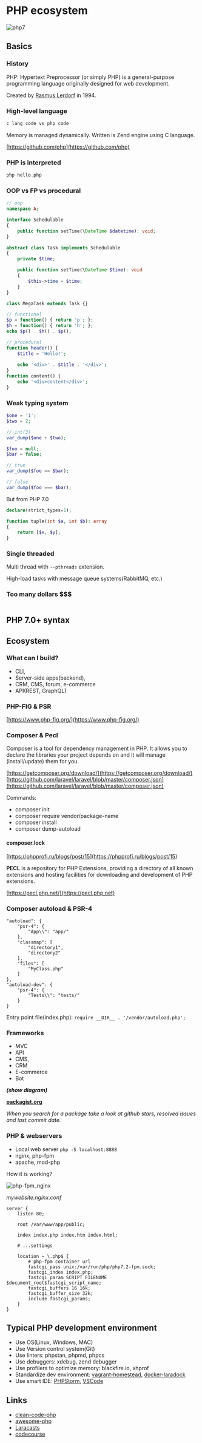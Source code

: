 # PHP ecosystem
![php7](https://www.fastwebhost.in/blog/wp-content/uploads/2016/08/PHP7-ELEPHANT.png)

## Basics

### History
PHP: Hypertext Preprocessor (or simply PHP) is a general-purpose programming language originally designed for web development.

Created by [Rasmus Lerdorf](https://ru.wikipedia.org/wiki/%D0%9B%D0%B5%D1%80%D0%B4%D0%BE%D1%80%D1%84,_%D0%A0%D0%B0%D1%81%D0%BC%D1%83%D1%81) in 1994.

### High-level language
```php
c lang code vs php code
```
Memory is managed dynamically. Written is Zend engine using C language.

[https://github.com/php](https://github.com/php)

### PHP is interpreted
```php
php hello.php
```

### OOP vs FP vs procedural
```php
// oop
namespace A;

interface Schedulable
{
    public function setTime(\DateTime $datetime): void;
}

abstract class Task implements Schedulable
{
    private $time;

    public function setTime(\DateTime $time): void
    {
        $this->time = $time;
    }
}

class MegaTask extends Task {}

// functional
$p = function() { return 'p'; };
$h = function() { return 'h'; };
echo $p() . $h() . $p();

// procedural
function header() {
    $title = 'Hello!';
    
    echo '<div>' . $title . '</div>';
}
function content() {
    echo '<div>content</div>';
}
```

### Weak typing system
```php
$one = '1';
$two = 2;

// int(3)
var_dump($one + $two);

$foo = null;
$bar = false;

// true
var_dump($foo == $bar);

// false
var_dump($foo === $bar);
```

But from PHP 7.0
```php
declare(strict_types=1);

function tuple(int $a, int $b): array
{
    return [$x, $y];
}
```

### Single threaded 
Multi thread with `--pthreads` extension.

High-load tasks with message queue systems(RabbitMQ, etc.)

### Too many dollars $$$
```php
```

## PHP 7.0+ syntax

## Ecosystem

### What can I build?

* CLI,
* Server-side apps(backend),
* CRM, CMS, forum, e-commerce
* API(REST, GraphQL)

### PHP-FIG & PSR

[https://www.php-fig.org/](https://www.php-fig.org/)

### Composer & Pecl

Composer is a tool for dependency management in PHP. It allows you to declare the libraries your project depends on and it will manage (install/update) them for you.

[https://getcomposer.org/download/](https://getcomposer.org/download/)
[https://github.com/laravel/laravel/blob/master/composer.json](https://github.com/laravel/laravel/blob/master/composer.json)

Commands:
* composer init
* composer require vendor/package-name
* composer install
* composer dump-autoload

#### composer.lock
[https://phpprofi.ru/blogs/post/15](https://phpprofi.ru/blogs/post/15)

**PECL** is a repository for PHP Extensions, providing a directory of all known extensions and hosting facilities for downloading and development of PHP extensions.

[https://pecl.php.net/](https://pecl.php.net)

### Composer autoload & PSR-4
```
"autoload": {
    "psr-4": {
        "App\\": "app/"
    },
    "classmap": [
        "directory1",
        "directory2"
    ],
    "files": [
        "MyClass.php"
    ]
},
"autoload-dev": {
    "psr-4": {
        "Tests\\": "tests/"
    }
}
```

Entry point file(index.php): `require __DIR__ . '/vendor/autoload.php';`

### Frameworks
* MVC
* API
* CMS,
* CRM
* E-commerce
* Bot

***(show diagram)***

[**packagist.org**](https://packagist.org/)

*When you search for a package take a look at github stars, resolved issues and last commit date.*

### PHP & webservers

* Local web server `php -S localhost:8888`
* nginx, php-fpm
* apache, mod-php

How it is working?

![php-fpm_nginx](https://datadog-prod.imgix.net/img/blog/nginx-502-bad-gateway-errors-php-fpm/php-fpm-health-3.png?fit=max)

*mywebsite.nginx.conf*
```
server {
    listen 80;

    root /var/www/app/public;

    index index.php index.htm index.html;
    
    # ...settings
    
    location ~ \.php$ {
        # php-fpm container url
        fastcgi_pass unix:/var/run/php/php7.2-fpm.sock;
        fastcgi_index index.php;
        fastcgi_param SCRIPT_FILENAME $document_root$fastcgi_script_name;
        fastcgi_buffers 16 16k;
        fastcgi_buffer_size 32k;
        include fastcgi_params;
    }
}
```

## Typical PHP development environment

* Use OS(Linux, Windows, MAC)
* Use Version control system(Git)
* Use linters: phpstan, phpmd, phpcs
* Use debuggers: xdebug, zend debugger
* Use profilers to optimize memory: blackfire.io, xhprof
* Standardize dev environment: [vagrant-homestead](https://laravel.com/docs/5.8/homestead), [docker-laradock](https://laradock.io/)
* Use smart IDE: [PHPStorm](https://www.jetbrains.com/phpstorm/), [VSCode](https://code.visualstudio.com/)

## Links
* [clean-code-php](https://github.com/jupeter/clean-code-php)
* [awesome-php](https://github.com/ziadoz/awesome-php)
* [Laracasts](https://laracasts.com/)
* [codecourse](https://www.youtube.com/channel/UCpOIUW62tnJTtpWFABxWZ8g)

